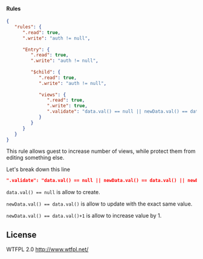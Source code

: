 #### Rules
```json
{  
   "rules": {  
      ".read": true,
      ".write": "auth != null",
        
      "Entry": {  
         ".read": true,
         ".write": "auth != null",
           
         "$child": {  
            ".read": true,
            ".write": "auth != null",
              
            "views": {
               ".read": true,
               ".write": true,
               ".validate": "data.val() == null || newData.val() == data.val() || newData.val() == data.val()+1"
            }
         }
      }
   }
}
```
This rule allows guest to increase number of views, while protect them from editing something else.

Let's break down this line
```json
".validate": "data.val() == null || newData.val() == data.val() || newData.val() == data.val()+1"
```

``data.val() == null`` is allow to create.

``newData.val() == data.val()`` is allow to update with the exact same value.

``newData.val() == data.val()+1`` is allow to increase value by 1.

## License
WTFPL 2.0 http://www.wtfpl.net/
